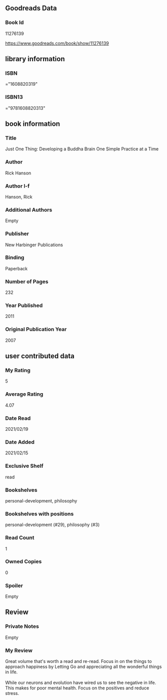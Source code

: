 <!-- This template shows how to bulk convert all columns of data into one markdown file -->
<!-- caveat: substitution key matches column headers from default export. You will get a KeyError if there's a mismatch -->

## Goodreads Data

### Book Id 

11276139

https://www.goodreads.com/book/show/11276139

## library information

### ISBN 
="1608820319"

### ISBN13 
="9781608820313"

## book information

### Title
Just One Thing: Developing a Buddha Brain One Simple Practice at a Time

### Author 
Rick Hanson

### Author l-f 
Hanson, Rick

### Additional Authors
Empty

### Publisher 
New Harbinger Publications

### Binding
Paperback

### Number of Pages
232

### Year Published
2011

### Original Publication Year 
2007

## user contributed data

### My Rating
5

### Average Rating
4.07

### Date Read
2021/02/19

### Date Added
2021/02/15

### Exclusive Shelf
read

### Bookshelves
personal-development, philosophy

### Bookshelves with positions
personal-development (#29), philosophy (#3)

### Read Count
1

### Owned Copies
0

### Spoiler 
Empty

## Review

### Private Notes
Empty

### My Review
Great volume that's worth a read and re-read. Focus in on the things to approach happiness by Letting Go and appreciating all the wonderful things in life.<br/><br/>While our neurons and evolution have wired us to see the negative in life. This makes for poor mental health. Focus on the positives and reduce stress.